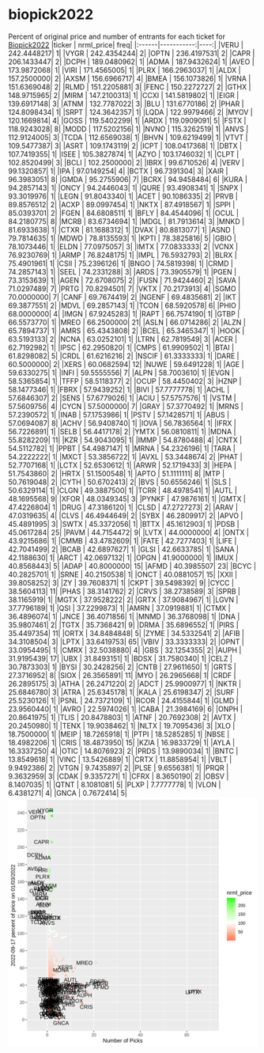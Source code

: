 # biopick2022
Percent of original price and number of entrants for each ticket for [Biopick2022](https://twitter.com/hashtag/Biopick2022)
|ticker |  nrml_price| freq|
|:------|-----------:|----:|
|VERU   | 242.4448217|    1|
|VYGR   | 242.4354244|    2|
|OPTN   | 236.4197531|    2|
|CAPR   | 206.1433447|    2|
|DCPH   | 189.0480962|    1|
|ADMA   | 187.9432624|    1|
|AVEO   | 173.9872068|    1|
|VIRI   | 171.4565005|    1|
|PLRX   | 166.2963037|    1|
|ALDX   | 157.2500000|    2|
|AXSM   | 156.6966717|    4|
|BMEA   | 156.1073826|    1|
|VRNA   | 151.6369048|    2|
|RLMD   | 151.2205881|    3|
|FENC   | 150.2272727|    2|
|GTHX   | 148.9715965|    2|
|MIRM   | 147.2100313|    1|
|CCXI   | 141.5819802|    1|
|EIGR   | 139.6917148|    3|
|ATNM   | 132.7787022|    3|
|BLU    | 131.6770186|    2|
|PHAR   | 124.8098434|    1|
|SRPT   | 124.3642357|    1|
|LQDA   | 122.9979466|    2|
|MYOV   | 120.1669814|    4|
|GOSS   | 119.5402299|    1|
|ARDX   | 119.0909091|    5|
|FSTX   | 118.9243028|    8|
|MODD   | 117.5202156|    1|
|NVNO   | 115.3262519|    1|
|ANVS   | 112.9124005|    3|
|TCDA   | 112.6569038|    1|
|BHVN   | 109.6219499|    1|
|VTVT   | 109.5477387|    3|
|ASRT   | 109.1743119|    2|
|ICPT   | 108.0417368|    1|
|DBTX   | 107.7419355|    1|
|ISEE   | 105.3827874|    1|
|AZYO   | 103.1746032|    1|
|CLPT   | 102.8520499|    3|
|BCLI   | 102.2500000|    2|
|IBRX   |  99.6710526|    4|
|VERV   |  99.1320857|    1|
|IPA    |  97.0149254|    4|
|BCTX   |  96.7391304|    3|
|XAIR   |  96.3983051|    8|
|GMDA   |  95.2755906|    7|
|BCRX   |  94.9458484|    6|
|KURA   |  94.2857143|    1|
|ONCY   |  94.2446043|    1|
|QURE   |  93.4908341|    1|
|SNPX   |  93.3019976|    1|
|LEGN   |  91.8043340|    1|
|ACET   |  90.1086335|    2|
|PRVB   |  89.8576512|    2|
|ACXP   |  89.0997454|    1|
|NKTX   |  87.4918567|    1|
|SPPI   |  85.0393701|    2|
|FGEN   |  84.6808511|    1|
|BFLY   |  84.4544096|    1|
|OCUL   |  84.2180775|    8|
|MCRB   |  83.6734694|    1|
|MDGL   |  81.7913614|    3|
|MNKD   |  81.6933638|    1|
|CTXR   |  81.1688312|    1|
|DVAX   |  80.8813077|    1|
|ASND   |  79.7814635|    1|
|MDWD   |  78.8135593|    1|
|KPTI   |  78.3825816|    5|
|GBIO   |  78.1073446|    1|
|ELDN   |  77.0975057|    3|
|IMTX   |  77.0833333|    2|
|VCNX   |  76.9230769|    1|
|ARMP   |  76.8248175|    1|
|IMPL   |  76.5932793|    2|
|BLRX   |  75.4901961|    1|
|CSII   |  75.2396126|    1|
|BNGO   |  74.5819398|    1|
|CRMD   |  74.2857143|    1|
|SEEL   |  74.2331288|    3|
|ARDS   |  73.3905579|    1|
|PGEN   |  73.3153639|    1|
|AGEN   |  72.6708075|    2|
|FUSN   |  71.9424460|    2|
|SAVA   |  71.0297489|    7|
|PRTG   |  70.8294501|    7|
|VKTX   |  70.2173913|    4|
|SGMO   |  70.0000000|    7|
|CANF   |  69.7674419|    2|
|NGENF  |  69.4835681|    2|
|IKT    |  69.3877551|    2|
|MDVL   |  69.2857143|    1|
|TCON   |  68.5920578|    6|
|PHIO   |  68.0000000|    4|
|IMGN   |  67.9245283|    1|
|RAPT   |  66.7574190|    1|
|GTBP   |  66.5573770|    1|
|MREO   |  66.2500000|   21|
|ASLN   |  66.0714286|    2|
|ALZN   |  65.7894737|    1|
|AMRS   |  65.4343808|    2|
|BCEL   |  65.3465347|    1|
|HOOK   |  63.5193133|    2|
|NCNA   |  63.0252101|    1|
|LTRN   |  62.7819549|    3|
|ACER   |  62.7192982|    1|
|IPSC   |  62.2950820|    1|
|CMPS   |  61.9909502|    1|
|BTAI   |  61.8298082|    5|
|CRDL   |  61.6216216|    2|
|NSCIF  |  61.3333333|    1|
|DARE   |  60.5000000|    2|
|XERS   |  60.0682594|   12|
|NUWE   |  59.6491228|    1|
|AGE    |  59.6330275|    1|
|INFI   |  59.5555556|    7|
|ALPN   |  58.7003610|    1|
|EVGN   |  58.5365854|    1|
|TFFP   |  58.5118377|    2|
|OCUP   |  58.4450402|    3|
|HZNP   |  58.1477346|    1|
|FBRX   |  57.9439252|    1|
|BIVI   |  57.7777778|    1|
|ACHL   |  57.6846307|    2|
|SENS   |  57.6779026|    1|
|ACIU   |  57.5757576|    1|
|VSTM   |  57.5609756|    4|
|CYCN   |  57.5000000|    7|
|GRAY   |  57.3770492|    1|
|MRNS   |  57.2390572|    1|
|INAB   |  57.1753986|    1|
|PSTV   |  57.1428571|    1|
|ABUS   |  57.0694087|    8|
|ACHV   |  56.9408740|    1|
|IOVA   |  56.7836564|    1|
|IFRX   |  56.7226891|    1|
|SELB   |  56.4417178|    2|
|YMTX   |  56.0810811|    1|
|MDNA   |  55.8282209|   11|
|KZR    |  54.9043095|    1|
|IMMP   |  54.8780488|    4|
|CNTX   |  54.5112782|    1|
|PPBT   |  54.4987147|    1|
|MRNA   |  54.2326196|    1|
|TARA   |  54.2222222|    1|
|MXCT   |  53.3856722|    1|
|AVXL   |  53.3448674|    2|
|PHAT   |  52.7707168|    1|
|LCTX   |  52.6530612|    1|
|ARWR   |  52.1719433|    3|
|HEPA   |  51.7543860|    2|
|HRTX   |  51.1500548|    1|
|APTO   |  51.1111111|    8|
|MTP    |  50.7619048|    2|
|CYTH   |  50.6702413|    2|
|BVS    |  50.6556246|    1|
|SLS    |  50.6329114|    1|
|CLGN   |  49.3887500|    1|
|TCRR   |  48.4978541|    1|
|AUTL   |  48.1695568|    9|
|XFOR   |  48.0349345|    3|
|PYNKF  |  47.9876161|    1|
|GMTX   |  47.4226804|    1|
|DRUG   |  47.3186120|    1|
|CLSD   |  47.2727273|    2|
|ARAV   |  47.0319635|    4|
|CLVS   |  46.4944649|    2|
|SYBX   |  46.2809917|    2|
|APVO   |  45.4891995|    3|
|SWTX   |  45.3372056|    1|
|BTTX   |  45.1612903|    1|
|PDSB   |  45.0617284|   25|
|PAVM   |  44.7154472|    9|
|LVTX   |  44.0000000|    4|
|ONTX   |  43.9215686|    1|
|CMMB   |  43.4782609|    1|
|FATE   |  42.7277403|    1|
|LIFE   |  42.7041499|    2|
|BCAB   |  42.6897627|    1|
|GLSI   |  42.6633785|    1|
|SANA   |  42.1188630|    1|
|ARCT   |  42.0697132|    1|
|OPGN   |  41.9000000|    1|
|IMUX   |  40.8568443|    5|
|ADAP   |  40.8000000|   15|
|AFMD   |  40.3985507|   23|
|BCYC   |  40.2825701|    1|
|SRNE   |  40.2150538|    1|
|ONCT   |  40.0881057|   15|
|XXII   |  39.8058252|    3|
|ZY     |  39.7608371|    1|
|CKPT   |  39.5498392|    9|
|CYCC   |  38.5604113|   11|
|PHAS   |  38.3141762|    2|
|CRVS   |  38.2738589|    3|
|SPRB   |  38.1165919|    1|
|MGTX   |  37.9528222|    2|
|GRTX   |  37.9084967|    1|
|LGVN   |  37.7796189|    1|
|QSI    |  37.2299873|    1|
|AMRN   |  37.0919881|    1|
|CTMX   |  36.4896074|    1|
|JNCE   |  36.4071856|    1|
|MNMD   |  36.3768098|    1|
|DNA    |  35.9807461|    2|
|TGTX   |  35.7368421|    9|
|DRMA   |  35.6896552|    1|
|PIRS   |  35.4497354|   11|
|ORTX   |  34.8484848|    5|
|ZYME   |  34.5332541|    2|
|AFIB   |  34.3108504|    3|
|LPTX   |  33.6419753|   65|
|VBIV   |  33.3333333|    2|
|OPNT   |  33.0954495|    1|
|CMRX   |  32.5038880|    4|
|GBS    |  32.1254355|    2|
|AUPH   |  31.9195439|   17|
|UBX    |  31.8493151|    1|
|BDSX   |  31.7580340|    1|
|CELZ   |  30.7873303|    1|
|BYSI   |  30.2428256|    2|
|CNTB   |  27.9611650|    1|
|GRTS   |  27.3716952|    8|
|SIOX   |  26.3565891|   11|
|MYO    |  26.2965668|    1|
|CRDF   |  26.2895175|    3|
|ATHA   |  26.2471220|    2|
|ADCT   |  25.9900977|    1|
|NKTR   |  25.6846780|    3|
|ATRA   |  25.6345178|    1|
|KALA   |  25.6198347|    2|
|SURF   |  25.5230126|    1|
|PSNL   |  24.7372109|    1|
|RCOR   |  24.4155844|    1|
|GLMD   |  23.9560440|    1|
|AVRO   |  22.5974026|    1|
|CABA   |  21.3984169|    6|
|ONPH   |  20.8641975|    1|
|TLIS   |  20.8478803|    1|
|ATNF   |  20.7692308|    2|
|AVTX   |  20.2450980|    1|
|TENX   |  19.9038462|    1|
|NLTX   |  19.7095436|    3|
|XLO    |  18.7500000|    1|
|MEIP   |  18.7265918|    1|
|PTPI   |  18.5285285|    1|
|NBSE   |  18.4982206|    1|
|CRIS   |  18.4873950|   15|
|KZIA   |  16.9833729|    1|
|AYLA   |  16.3337250|    4|
|OTIC   |  14.8076923|    2|
|PRDS   |  13.9890034|    1|
|BNTC   |  13.8549618|    1|
|VINC   |  13.5426889|    1|
|CRTX   |  11.8858954|    1|
|VBLT   |   9.9492386|    2|
|VTGN   |   9.7435897|    2|
|PLSE   |   9.6556381|    1|
|PRQR   |   9.3632959|    3|
|CDAK   |   9.3357271|    1|
|CFRX   |   8.3650190|    2|
|OBSV   |   8.1407035|    1|
|QTNT   |   8.1081081|    5|
|PLXP   |   7.7777778|    1|
|VLON   |   6.4381271|    4|
|GNCA   |   0.7672414|    5|
![retvspicks](biopicks.png?raw=true)
